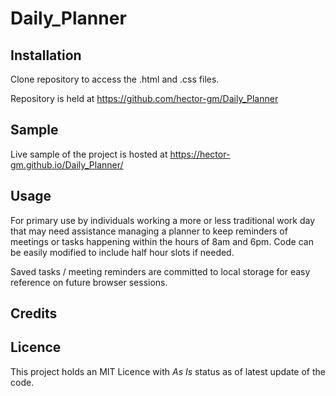 # Daily_Planner

## Installation
Clone repository to access the .html and .css files.

Repository is held at https://github.com/hector-gm/Daily_Planner

## Sample
Live sample of the project is hosted at https://hector-gm.github.io/Daily_Planner/ 

## Usage
For primary use by individuals working a more or less traditional work day that may need assistance managing a planner to keep reminders of meetings or tasks happening within the hours of 8am and 6pm. Code can be easily modified to include half hour slots if needed. 

Saved tasks / meeting reminders are committed to local storage for easy reference on future browser sessions.

## Credits

## Licence
This project holds an MIT Licence with *As Is* status as of latest update of the code.
